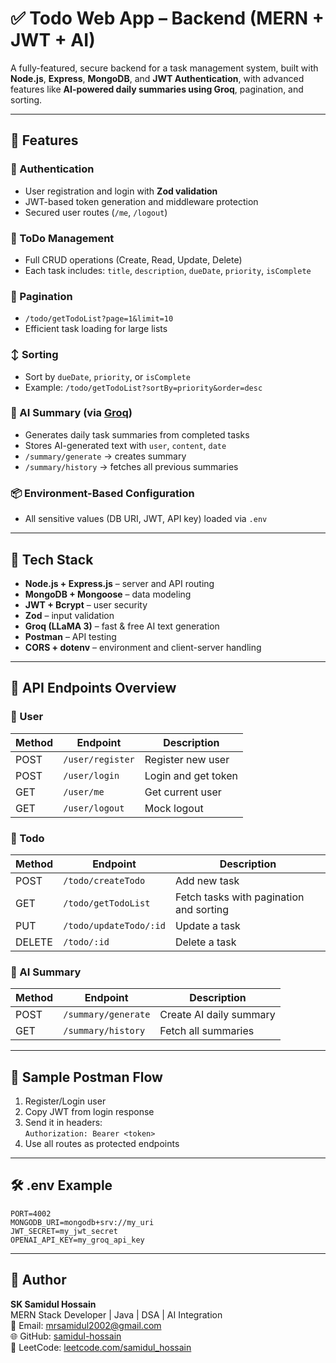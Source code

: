 # ✅ Todo Web App – Backend (MERN + JWT + AI)

A fully-featured, secure backend for a task management system, built with **Node.js**, **Express**, **MongoDB**, and **JWT Authentication**, with advanced features like **AI-powered daily summaries using Groq**, pagination, and sorting.

---

## 🚀 Features

### 🔐 Authentication
- User registration and login with **Zod validation**
- JWT-based token generation and middleware protection
- Secured user routes (`/me`, `/logout`)

### 📝 ToDo Management
- Full CRUD operations (Create, Read, Update, Delete)
- Each task includes: `title`, `description`, `dueDate`, `priority`, `isComplete`

### 📄 Pagination
- `/todo/getTodoList?page=1&limit=10`
- Efficient task loading for large lists

### ↕️ Sorting
- Sort by `dueDate`, `priority`, or `isComplete`
- Example: `/todo/getTodoList?sortBy=priority&order=desc`

### 🤖 AI Summary (via [Groq](https://groq.com))
- Generates daily task summaries from completed tasks
- Stores AI-generated text with `user`, `content`, `date`
- `/summary/generate` → creates summary
- `/summary/history` → fetches all previous summaries

### 📦 Environment-Based Configuration
- All sensitive values (DB URI, JWT, API key) loaded via `.env`

---

## 📁 Tech Stack

- **Node.js + Express.js** – server and API routing
- **MongoDB + Mongoose** – data modeling
- **JWT + Bcrypt** – user security
- **Zod** – input validation
- **Groq (LLaMA 3)** – fast & free AI text generation
- **Postman** – API testing
- **CORS + dotenv** – environment and client-server handling

---

## 🔐 API Endpoints Overview

### 👤 User

| Method | Endpoint        | Description        |
|--------|------------------|--------------------|
| POST   | `/user/register` | Register new user  |
| POST   | `/user/login`    | Login and get token|
| GET    | `/user/me`       | Get current user   |
| GET    | `/user/logout`   | Mock logout        |

### 📝 Todo

| Method | Endpoint               | Description           |
|--------|------------------------|-----------------------|
| POST   | `/todo/createTodo`     | Add new task          |
| GET    | `/todo/getTodoList`    | Fetch tasks with pagination and sorting |
| PUT    | `/todo/updateTodo/:id` | Update a task         |
| DELETE | `/todo/:id`            | Delete a task         |

### 🤖 AI Summary

| Method | Endpoint            | Description               |
|--------|---------------------|---------------------------|
| POST   | `/summary/generate` | Create AI daily summary   |
| GET    | `/summary/history`  | Fetch all summaries       |

---

## 🧪 Sample Postman Flow

1. Register/Login user
2. Copy JWT from login response
3. Send it in headers:  
   `Authorization: Bearer <token>`
4. Use all routes as protected endpoints

---

## 🛠️ .env Example

```env
PORT=4002
MONGODB_URI=mongodb+srv://my_uri
JWT_SECRET=my_jwt_secret
OPENAI_API_KEY=my_groq_api_key
```

---

## 🧠 Author

**SK Samidul Hossain**  
MERN Stack Developer | Java | DSA | AI Integration  
📧 Email: mrsamidul2002@gmail.com  
🌐 GitHub: [samidul-hossain](https://github.com/SamidulSk)  
📘 LeetCode: [leetcode.com/samidul_hossain](https://leetcode.com/u/Sk_786/)
